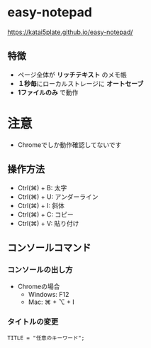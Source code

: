 # easy-notepad

https://katai5plate.github.io/easy-notepad/

## 特徴
- ページ全体が **リッチテキスト** のメモ帳
- **１秒毎**にローカルストレージに **オートセーブ**
- **1ファイルのみ** で動作

# 注意
- Chromeでしか動作確認してないです

## 操作方法
- Ctrl(⌘) + B: 太字
- Ctrl(⌘) + U: アンダーライン
- Ctrl(⌘) + I: 斜体
- Ctrl(⌘) + C: コピー
- Ctrl(⌘) + V: 貼り付け

## コンソールコマンド
### コンソールの出し方
- Chromeの場合
  - Windows: F12
  - Mac: ⌘ + ⌥ + I
### タイトルの変更
```
TITLE = "任意のキーワード";
```
